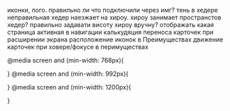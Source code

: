 иконки, лого. правильно ли что подключили через имг?
тень в хедере неправильная
хедер наезжает на хироу. хироу занимает пространстов хедер?
правильно задавати висоту хироу вручну?
отображать какая страница активная в навигации
калькудяция переноса карточек при расширении экрана
расположение иконок в Преимуществах
движение карточек при ховере/фокусе в перимуществах


  @media screen and (min-width: 768px){
           
  }
  @media screen and (min-width: 992px){
           
  }
  @media screen and (min-width: 1200px){
            
  }
